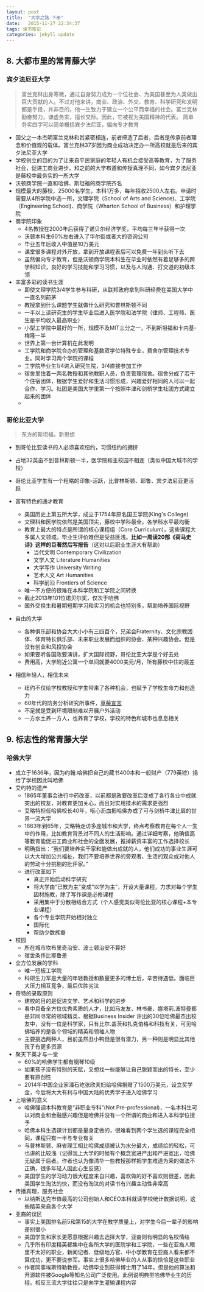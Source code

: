 ```yaml
---
layout: post
title:  "大学之路-下册"
date:   2015-11-27 22:34:37
tags: 读书笔记 
categories: jekyll update
---
```


## 8. 大都市里的常青藤大学

### 宾夕法尼亚大学
> 富兰克林出身寒微，通过自身努力成为一个位社会、为美国甚至为人类做出巨大贡献的人。不过对他来讲，商业、政治、外交、教育、科学研究和发明都是手段，并非目的，他一生致力于建立一个公平而幸福的社会。富兰克林勤奋努力，谦虚务实，擅长交际。因此，它被视为美国精神的代表。
> 简单务实四字可以简单概括宾夕法尼亚，偏向专才教育

- 国父之一本杰明富兰克林和其紧密相连，前者缔造了后者，后者是传承前者理念和价值观的载体。富兰克林37岁因为商业成功决定办一所高校就是后来的宾夕法尼亚大学
- 学校创立的目的为了让来自平民家庭的年轻人有机会接受高等教育，为了服务社会，促进工商业进步。和之前的大学布道和传授真理不同，如今宾夕法尼亚是藤校中最务实的一所大学
- 沃顿商学院一直和哈佛、斯坦福的商学院齐名
- 规模最大的藤校，25000名学生，本科1万多，每年招收2500人左右。申请时需要从4所学院中选一所，文理学院（School of Arts and Science)、工学院（Engineering School)、商学院（Wharton School of Business）和护理学院
- 商学院印象
    - 4名教授在2000年后获得了诺贝尔经济学奖，平均每三年半获得一次
    - 沃顿本科生60%左右进入了华尔街或者大的咨询公司 
    - 毕业五年后收入中值是10万美元
    - 课堂很多课程对外开放，拿到开放课程表后可以免费一年到头听下去
    - 虽然偏向专才教育，但是沃顿商学院本科生在毕业时依然有着足够多的跨学科知识，良好的学习技能和学习习惯，以及与人沟通、打交道的初级本领
- 丰富多彩的读书生涯
    - 即使文理学院3/4学生参与科研，从联邦政府拿到科研经费在美国大学中一直名列前茅
    - 教授拿到什么课题学生就做什么研究和普林斯顿不同 
    - 一半以上读研究生的学生毕业后进入医学院和法学院（律师、工程师、医生是平均收入最高职业）
    - 小型工学院中最好的一所，规模不及MIT三分之一，不到斯坦福和卡内基-梅隆一半
    - 世界上第一台计算机在此发明
    - 工学院和商学院合办的管理和基数双学位特殊专业，费舍尔管理技术专业。同时学习两个学院的课程
    - 工学院毕业生1/4进入研究生院，3/4直接参加工作
    - 宿舍里住着一两名教授和其他教职人员，负责管理宿舍。宿舍分成了若干个住宿团体，根据学生爱好和生活习惯形成，兴趣爱好相同的人可以一起合作、学习。社团是美国大学里第一个按照牛津和剑桥学生社团方式建立起来的团体
    - 

### 哥伦比亚大学
> 东方的斯坦福，新思想

- 到哥伦比亚读书的人必须喜欢纽约，习惯纽约的拥挤
- 占地32英亩不到普林斯顿一半，医学院和主校园不相连（类似中国大城市的学校）
- 哥伦比亚学生有一个粗略的印象-活跃，比普林斯顿、耶鲁、宾夕法尼亚更活跃

- 富有特色的通才教育
    - 美国历史上第五所大学，成立于1754年原名国王学院(King's College) 
    - 文理科和医学院依然是美国顶尖，藤校中学科最全，各学科水平最均衡
    - 教育上最大的特点是所谓的核心课程组（Core Curriculum)，这些课程大多属人文领域。毕业生评价难但是受益匪浅。**比如一周读20部《荷马史诗》这样的巨著然后写报告**（这对以后职业生涯大有帮助）
        - 当代文明 Contemporary Civilization
        - 文学人文 Literature Humanities
        - 大学写作 University Writing
        - 艺术人文 Art Humanities
        - 科学前沿 Frontiers of Science
    - 唯一不方便的很难在本科学院和工学院之间转换
    - 截止2013年101位诺贝尔奖，仅次于哈佛
    - 国外交换生和暑期短期学习和实习的机会也特别多，帮助培养国际视野
- 自由的大学
    + 各种俱乐部和协会大大小小有三四百个，兄弟会Fraternity、文化宗教团体、体育特长俱乐部、未来职业发展而组织的协会、某种兴趣协会。但是没有创业和风投协会
    + 如果要听各国政要演讲，扩大国际视野，哥伦比亚大学是个好去处
    + 费用高，大学附近公寓一个单间就要4000美元/月，所有藤校中住的最差
- 相信年轻人，相信未来
    + 纽约不仅给学校教授和学生带来了各种机会，也赋予了学校生命力和创造力
    + 60年代的防务分析研究所事件，[草莓宣言](http://movie.mtime.com/32883/)
    + 不足就是受到环境限制难以开展户外活动
    + 一方水土养一方人，也养育了学校，学校的特色和城市也息息相关

## 9. 标志性的常青藤大学

### 哈佛大学
- 成立于1636年，因为约翰.哈佛把自己的藏书400本和一般财产（779英镑）捐给了学校因此叫哈佛
- 艾约特的遗产
    + 1865年董事会进行中药改革，以前都是政要改革后变成了各行各业中成就突出的校友，对教育更加关心，而且对实用技术的需求更强烈
    + 艾略特担任哈佛校长40年，呕心沥血把哈佛办成了可与剑桥牛津比肩的世界一流大学
    + 1863年到65年，艾略特走访多座城市和大学，终点考察教育在每个人一生中的作用，比如教育背景对不同人的生活影响。通过详细考察，他确信高等教育能促进工商业和社会的全面发展，推掉薪资丰富的工作选择校长
    + 明确指出：“我们要培养实干家和能做出成就的人，他们成功的事业生涯可以大大增加公共福祉，我们不要培养世界的旁观者、生活的观众或对他人的劳动十分挑剔的批评家。”
    + 进行改革如下
        * 真正开始启动科学研究
        * 将大学由“已教为主”变成“以学为主”，开设大量课程，力求对每个学生因材施教，除了写作课是必修课程
        * 采用集中于分散相结合方式（个人感觉类似哥伦比亚的核心课程+本专业课程）
        * 各个专业学院开始相对独立
        * 国际化
        * 帮助少数族裔
- 校园
    + 所在城市坎布里奇治安、波士顿治安不算好
    + 宿舍条件比耶鲁差
- 全方位发展的学科
    + 唯一短板工学院
    + 科研生力军是大量的年轻教授和数量更多的博士后，辛苦待遇低。面临巨大压力相互竞争，最后优胜劣汰
- 奇特的录取原则
    + 建校的目的是促进文学、艺术和科学的进步
    + 看中具备全方位优秀素质的人才，比如马友友、林书豪、娜塔莉.波特曼都是非同寻常的领域精英，根据Business Insider 评出的30位哈佛最杰出校友中，没有一位是科学家，只有比尔.盖茨和扎克伯格和科技有关，可见哈佛培养的是各个领域的精英和领袖人物
    + 主要挑选两种人，目前虽然丑小鸭但是很有潜力，另一种则是明显比其他孩子有更多资源
- 聚天下英才与一堂
    + 60%的哈佛学生都有钢琴10级
    + 如果孩子没有特别的天赋，又想找一些能够让自己脱颖而出的特长，至少要有原创性
    + 2014年中国企业家潘石屹张欣夫妇给哈佛捐赠了1500万美元，设立奖学金，今后将大大有利与中国大陆的优秀学子进入哈佛学习
- 上哈佛的意义
    + 哈佛强调本科教育是“非职业专科”(Not Pre-professional)，一名本科生可以对商业和金融感兴趣但是哈佛并没有一个所谓的商业和进入本科学位授予
    + 哈佛本科生选课计划都是量身定做的，很难看到两个学生选的课程完全相同，课程只有一半与专业有关
    + 与普林斯顿、麻省理工相比哈佛成绩被认为水分最大，成绩给的轻松，可也讲的比较浅（记得我上大学的时候有个概念宽进严出和严进宽出，哈佛无疑属于后者。作者也认为像清华一些教授那样把学生难道为荣的做法不正确，很多年轻人因此心生反感）
    + 美国学生的学习动力很大程度来自兴趣，喜欢做的好不喜欢则很差，因此美国学生淘汰的快，而没有淘汰的对读书有兴趣主动性非常高
- 传播真理，服务社会
    + 以纳斯达克市值最高的公司创始人和CEO本科就读学校统计数据说明，这些精英来自各个大学
- 亚裔的误区
    + 事实上美国排名前5和第15的大学在教学质量上，对学生今后一辈子的影响差别很小
    + 美国学生和家长更愿意根据兴趣去选择大学，亚裔则有明显的名校情结
    + 几乎所有印度精英都集中在各所大学的医院学和工学院，一些在亚裔人眼里不太好的职业，新闻记者、低级地方官、中小学教育在亚裔人看来都不算成功，更不要说参军。事实上很多哈佛毕业的人从事的恰恰是这些职业
    + 作者同事埃斯特勒教授，哈佛毕业到获得博士用了14年，但是他的算法和开源软件被Google等知名公司广泛使用。此例说明典型哈佛毕业生的历程。相反三流大学往往只是向学生灌输课程内容

